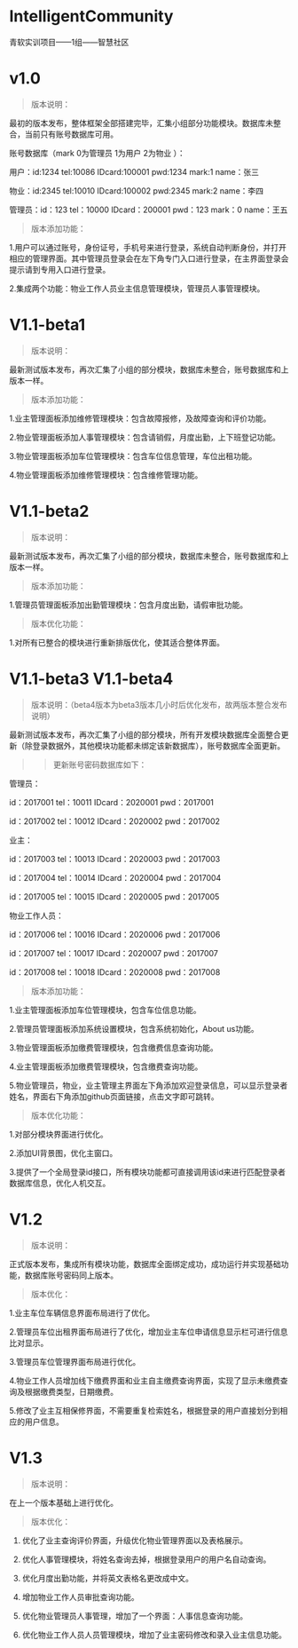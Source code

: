 # IntelligentCommunity

青软实训项目——1组——智慧社区

# v1.0 

>版本说明： 

最初的版本发布，整体框架全部搭建完毕，汇集小组部分功能模块。数据库未整合，当前只有账号数据库可用。

账号数据库（mark 0为管理员 1为用户 2为物业 ）：

  用户：id:1234  tel:10086  IDcard:100001 pwd:1234 mark:1 name：张三

  物业：id:2345  tel:10010  IDcard:100002 pwd:2345 mark:2 name：李四
  
  管理员：id：123 tel：10000 IDcard：200001 pwd：123 mark：0 name：王五

>版本添加功能：

1.用户可以通过账号，身份证号，手机号来进行登录，系统自动判断身份，并打开相应的管理界面。其中管理员登录会在左下角专门入口进行登录，在主界面登录会提示请到专用入口进行登录。

2.集成两个功能：物业工作人员业主信息管理模块，管理员人事管理模块。

# V1.1-beta1

>版本说明：

最新测试版本发布，再次汇集了小组的部分模块，数据库未整合，账号数据库和上版本一样。

>版本添加功能：

1.业主管理面板添加维修管理模块：包含故障报修，及故障查询和评价功能。

2.物业管理面板添加人事管理模块：包含请销假，月度出勤，上下班登记功能。

3.物业管理面板添加车位管理模块：包含车位信息管理，车位出租功能。

4.物业管理面板添加维修管理模块：包含维修管理功能。

# V1.1-beta2

>版本说明：

最新测试版本发布，再次汇集了小组的部分模块，数据库未整合，账号数据库和上版本一样。

>版本添加功能：

1.管理员管理面板添加出勤管理模块：包含月度出勤，请假审批功能。

>版本优化功能：

1.对所有已整合的模块进行重新排版优化，使其适合整体界面。

# V1.1-beta3 V1.1-beta4

>版本说明：（beta4版本为beta3版本几小时后优化发布，故两版本整合发布说明）

最新测试版本发布，再次汇集了小组的部分模块，所有开发模块数据库全面整合更新（除登录数据外，其他模块功能都未绑定该新数据库），账号数据库全面更新。

>>更新账号密码数据库如下：

管理员：

id：2017001 tel：10011 IDcard：2020001 pwd：2017001

id：2017002 tel：10012 IDcard：2020002 pwd：2017002

业主：

id：2017003 tel：10013 IDcard：2020003 pwd：2017003

id：2017004 tel：10014 IDcard：2020004 pwd：2017004

id：2017005 tel：10015 IDcard：2020005 pwd：2017005

物业工作人员：

id：2017006 tel：10016 IDcard：2020006 pwd：2017006

id：2017007 tel：10017 IDcard：2020007 pwd：2017007

id：2017008 tel：10018 IDcard：2020008 pwd：2017008

>版本添加功能：

1.业主管理面板添加车位管理模块，包含车位信息功能。

2.管理员管理面板添加系统设置模块，包含系统初始化，About us功能。

3.物业管理面板添加缴费管理模块，包含缴费信息查询功能。

4.业主管理面板添加缴费管理模块，包含缴费查询功能。

5.物业管理员，物业，业主管理主界面左下角添加欢迎登录信息，可以显示登录者姓名，界面右下角添加github页面链接，点击文字即可跳转。

>版本优化功能：

1.对部分模块界面进行优化。

2.添加UI背景图，优化主窗口。

3.提供了一个全局登录id接口，所有模块功能都可直接调用该id来进行匹配登录者数据库信息，优化人机交互。

# V1.2 

> 版本说明：

正式版本发布，集成所有模块功能，数据库全面绑定成功，成功运行并实现基础功能，数据库账号密码同上版本。

> 版本优化：

1.业主车位车辆信息界面布局进行了优化。

2.管理员车位出租界面布局进行了优化，增加业主车位申请信息显示栏可进行信息比对显示。

3.管理员车位管理界面布局进行优化。

4.物业工作人员增加线下缴费界面和业主自主缴费查询界面，实现了显示未缴费查询及根据缴费类型，日期缴费。

5.修改了业主互相保修界面，不需要重复检索姓名，根据登录的用户直接划分到相应的用户信息。

# V1.3

>版本说明：

在上一个版本基础上进行优化。

>版本优化：

1. 优化了业主查询评价界面，升级优化物业管理界面以及表格展示。

2. 优化人事管理模块，将姓名查询去掉，根据登录用户的用户名自动查询。

3. 优化月度出勤功能，并将英文表格名更改成中文。

4. 增加物业工作人员审批查询功能。

5. 优化物业管理员人事管理，增加了一个界面：人事信息查询功能。

6. 优化物业工作人员人员管理模块，增加了业主密码修改和录入业主信息功能。

